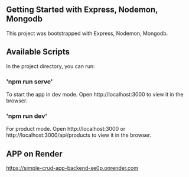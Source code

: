 ﻿## Getting Started with Express, Nodemon, Mongodb
This project was bootstrapped with Express, Nodemon, Mongodb.

## Available Scripts
In the project directory, you can run:

### 'npm run serve'
To start the app in dev mode.
Open http://localhost:3000 to view it in the browser.

### 'npm run dev'
For product mode.
Open http://localhost:3000 or http://localhost:3000/api/products to view it in the browser.

## APP on Render
https://simple-crud-app-backend-se0p.onrender.com
